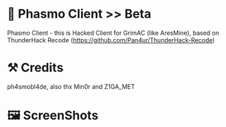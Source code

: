 # 🪽 Phasmo Client >> Beta
Phasmo Client - this is Hacked Client for GrimAC (like AresMine), based on ThunderHack Recode (https://github.com/Pan4ur/ThunderHack-Recode)
# ⚒️ Credits
ph4smobl4de, also thx Min0r and Z1GA_MET

# 🖼️ ScreenShots

